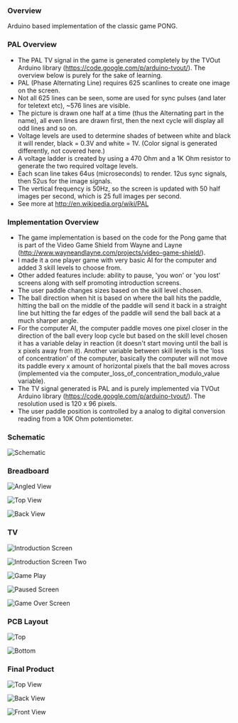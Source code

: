 ### Overview 
Arduino based implementation of the classic game PONG.

### PAL Overview
- The PAL TV signal in the game is generated completely by the TVOut Arduino library (https://code.google.com/p/arduino-tvout/). The overview below is purely for the sake of learning.
- PAL (Phase Alternating Line) requires 625 scanlines to create one image on the screen.
- Not all 625 lines can be seen, some are used for sync pulses (and later for teletext etc), ~576 lines are visible.
- The picture is drawn one half at a time (thus the Alternating part in the name), all even lines are drawn first, then the next cycle will display all odd lines and so on. 
- Voltage levels are used to determine shades of between white and black it will render, black = 0.3V and white = 1V. (Color signal is generated differently, not covered here.)
- A voltage ladder is created by using a 470 Ohm and a 1K Ohm resistor to generate the two required voltage levels.
- Each scan line takes 64us (microseconds) to render. 12us sync signals, then 52us for the image signals.
- The vertical frequency is 50Hz, so the screen is updated with 50 half images per second, which is 25 full images per second. 
- See more at http://en.wikipedia.org/wiki/PAL

### Implementation Overview
- The game implementation is based on the code for the Pong game that is part of the Video Game Shield from Wayne and Layne (http://www.wayneandlayne.com/projects/video-game-shield/).
- I made it a one player game with very basic AI for the computer and added 3 skill levels to choose from.
- Other added features include: ability to pause, 'you won' or 'you lost' screens along with self promoting introduction screens.
- The user paddle changes sizes based on the skill level chosen.
- The ball direction when hit is based on where the ball hits the paddle, hitting the ball on the middle of the paddle will send it back in a straight line but hitting the far edges of the paddle will send the ball back at a much sharper angle.
- For the computer AI, the computer paddle moves one pixel closer in the direction of the ball every loop cycle but based on the skill level chosen it has a variable delay in reaction (it doesn't start moving until the ball is x pixels away from it). Another variable between skill levels is the 'loss of concentration' of the computer, basically the computer will not move its paddle every x amount of horizontal pixels that the ball moves across (implemented via the computer_loss_of_concentration_modulo_value variable).
- The TV signal generated is PAL and is purely implemented via TVOut Arduino library (https://code.google.com/p/arduino-tvout/). The resolution used is 120 x 96 pixels.
- The user paddle position is controlled by a analog to digital conversion reading from a 10K Ohm potentiometer.

### Schematic
![Schematic](https://raw.githubusercontent.com/darkosancanin/avr_pong/master/images/schematic.png)

### Breadboard
![Angled View](https://raw.githubusercontent.com/darkosancanin/avr_pong/master/images/breadboard_angle.png)

![Top View](https://raw.githubusercontent.com/darkosancanin/avr_pong/master/images/breadboard_top.png)

![Back View](https://raw.githubusercontent.com/darkosancanin/avr_pong/master/images/breadboard_back.png)

### TV
![Introduction Screen](https://raw.githubusercontent.com/darkosancanin/avr_pong/master/images/tv_1.png)

![Introduction Screen Two](https://raw.githubusercontent.com/darkosancanin/avr_pong/master/images/tv_2.png)

![Game Play](https://raw.githubusercontent.com/darkosancanin/avr_pong/master/images/tv_3.png)

![Paused Screen](https://raw.githubusercontent.com/darkosancanin/avr_pong/master/images/tv_4.png)

![Game Over Screen](https://raw.githubusercontent.com/darkosancanin/avr_pong/master/images/tv_5.png)

### PCB Layout
![Top](https://raw.githubusercontent.com/darkosancanin/avr_pong/master/images/pcb_top.png)

![Bottom](https://raw.githubusercontent.com/darkosancanin/avr_pong/master/images/pcb_bottom.png)

### Final Product
![Top View](https://raw.githubusercontent.com/darkosancanin/avr_pong/master/images/final_top.png)

![Back View](https://raw.githubusercontent.com/darkosancanin/avr_pong/master/images/final_back.png)

![Front View](https://raw.githubusercontent.com/darkosancanin/avr_pong/master/images/final_front.png)